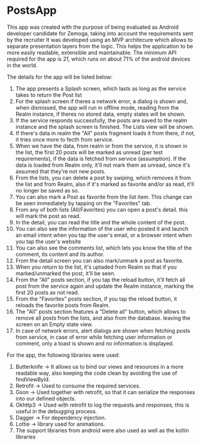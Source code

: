 # PostsApp

This app was created with the purpose of being evaluated as Android developer candidate for Zemoga, taking into account the requirements sent by the recruiter
It was developed using an MVP architecure which allows to separate presentation layers from the logic. This helps the application to be more easily readable, extensible and maintainable.
The minimum API required for the app is 21, which runs on about 71% of the android devices in the world.

The details for the app will be listed below:
1. The app presents a Splash screen, which lasts as long as the service takes to return the Post list
2. For the splash screen if theres a network error, a dialog is shown and, when dismissed, the app will run in offline mode, reading from the Realm instance, if theres no stored data, empty states will be shown.
3. If the service responds successfully, the posts are saved to the realm instance and the splash screen is finished. The Lists view will be shown.
4. If there's data in realm the "All" posts fragment loads it from there, if not, it tries once more to fecth from service.
5. When we have the data, from realm or from the service, it is shown in the list, the first 20 posts will be marked as unread (per test requirements), if the data is fetched from service (assumption). If the data is loaded from Realm only, it'll not mark them as unread, since it's assumed that they're not new posts.
5. From the lists, you can delete a post by swiping, which removes it from the list and from Realm, also if it's marked as favorite and/or as read, it'll no longer be saved as so.
6. You can also mark a Post as favorite from the list item. This change can be seen immediately by tapping on the "Favorites" tab.
7. From any of both lists (All/Favorites) you can open a post's detail. this will mark the post as read.
8. In the detail, you can read the title and the whole content of the post. 
9. You can also see the information of the user who posted it and launch an email intent when you tap the user's email, or a browser intent when you tap the user's website
10. You can also see the comments list, which lets you know the title of the comment, its content and its author.
11. From the detail screen you can also mark/unmark a post as favorite.
12. When you return to the list, it's uptaded from Realm so that if you marked/unmarked the post, it'll be seen.
13. From the "All" posts section, if you tap the reload button, it'll fetch all post from the service again and update the Realm instance, marking the first 20 posts as not read.
14. From the "Favorites" posts section, if you tap the reload button, it reloads the favorite posts from Realm.
15. The "All" posts section features a "Delete all" button, which allows to remove all posts from the lists, and also from the database. leaving the screen on an Empty state view.
16. In case of network errors, alert dialogs are shown when fetching posts from service, in case of error while fetching user information or comment, only a toast is shown and no information is displayed.

For the app, the following libraries were used:
1. Butterknife -> It allows us to bind our views and resources in a more readable way, also keeping the code clean by avoiding the use of findViewById.
2. Retrofit -> Used to consume the required services.
3. Gson -> Used together with retrofit, so that it can serialize the responses into our defined objects.
4. Okhttp3 -> Used with retrofit to log the requests and responses, this is useful in the debugging process.
5. Dagger -> For dependency injection.
6. Lottie -> library used for animations.
7. The support libraries from android were also used as well as the kotlin libraries

